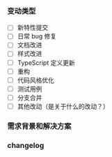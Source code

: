 ### 变动类型

- [ ] 新特性提交
- [ ] 日常 bug 修复
- [ ] 文档改进
- [ ] 样式改进
- [ ] TypeScript 定义更新
- [ ] 重构
- [ ] 代码风格优化
- [ ] 测试用例
- [ ] 分支合并
- [ ] 其他改动（是关于什么的改动？）

### 需求背景和解决方案

### changelog
